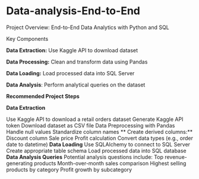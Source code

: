 # Data-analysis-End-to-End

Project Overview: End-to-End Data Analytics with Python and SQL

Key Components

**Data Extraction:** Use Kaggle API to download dataset

**Data Processing:** Clean and transform data using Pandas

**Data Loading:** Load processed data into SQL Server

**Data Analysis**: Perform analytical queries on the dataset

**Recommended Project Steps**

**Data Extraction**

  Use Kaggle API to download a retail orders dataset
  Generate Kaggle API token
  Download dataset as CSV file
  Data Preprocessing with Pandas
  Handle null values
  Standardize column names
 ** Create derived columns:**
    Discount column
    Sale price
    Profit calculation
    Convert data types (e.g., order date to datetime)
**Data Loading**
  Use SQLAlchemy to connect to SQL Server
  Create appropriate table schema
  Load processed data into SQL database
**Data Analysis Queries**
  Potential analysis questions include:
    Top revenue-generating products
    Month-over-month sales comparison
    Highest selling products by category
    Profit growth by subcategory
